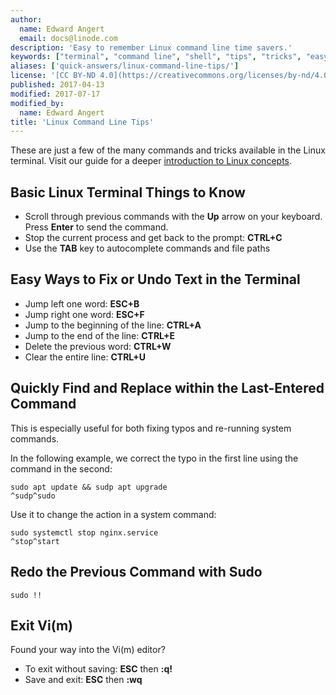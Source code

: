 ```yaml
---
author:
  name: Edward Angert
  email: docs@linode.com
description: 'Easy to remember Linux command line time savers.'
keywords: ["terminal", "command line", "shell", "tips", "tricks", "easy linux", "cli"]
aliases: ['quick-answers/linux-command-line-tips/']
license: '[CC BY-ND 4.0](https://creativecommons.org/licenses/by-nd/4.0)'
published: 2017-04-13
modified: 2017-07-17
modified_by:
  name: Edward Angert
title: 'Linux Command Line Tips'
---
```


These are just a few of the many commands and tricks available in the Linux terminal. Visit our guide for a deeper [introduction to Linux concepts](/docs/tools-reference/introduction-to-linux-concepts).

## Basic Linux Terminal Things to Know

* Scroll through previous commands with the **Up** arrow on your keyboard. Press **Enter** to send the command.
* Stop the current process and get back to the prompt: **CTRL+C**
* Use the **TAB** key to autocomplete commands and file paths

## Easy Ways to Fix or Undo Text in the Terminal

* Jump left one word: **ESC+B**
* Jump right one word: **ESC+F**
* Jump to the beginning of the line: **CTRL+A**
* Jump to the end of the line: **CTRL+E**
* Delete the previous word: **CTRL+W**
* Clear the entire line: **CTRL+U**

## Quickly Find and Replace within the Last-Entered Command

This is especially useful for both fixing typos and re-running system commands.

In the following example, we correct the typo in the first line using the command in the second:

    sudo apt update && sudp apt upgrade
    ^sudp^sudo

Use it to change the action in a system command:

    sudo systemctl stop nginx.service
    ^stop^start

## Redo the Previous Command with Sudo

    sudo !!

## Exit Vi(m)

Found your way into the Vi(m) editor?

* To exit without saving: **ESC** then **:q!**
* Save and exit: **ESC** then **:wq**
